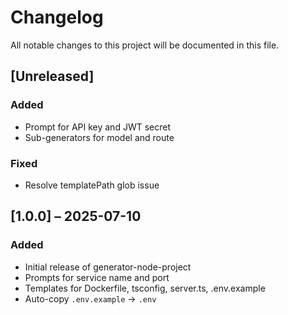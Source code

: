 # Changelog

All notable changes to this project will be documented in this file.

## [Unreleased]

### Added
- Prompt for API key and JWT secret
- Sub-generators for model and route

### Fixed
- Resolve templatePath glob issue

## [1.0.0] – 2025-07-10

### Added
- Initial release of generator-node-project  
- Prompts for service name and port  
- Templates for Dockerfile, tsconfig, server.ts, .env.example  
- Auto-copy `.env.example` → `.env`  